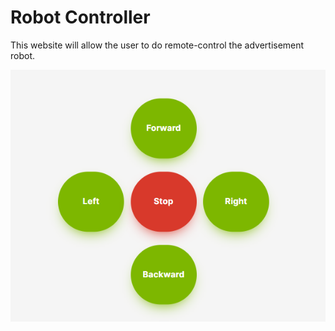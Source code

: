 # Robot Controller
This website will allow the user to do remote-control the advertisement robot.

![controls](https://github.com/AbdulazizMohammad/robot_control/blob/main/imgs/controls.png)
